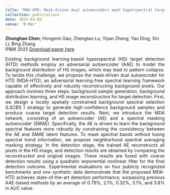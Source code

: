 ```yaml
---
title: "MDA-HTD: Mask-driven dual autoencoders meet hyperspectral target detection"
collection: publications
date: 2025-03-08
venue: '8 Mar'
---
```

**Zhonghao Chen**; Hongmin Gao; Zhengtao Lu; Yiyan Zhang; Yao Ding; Xin Li; Bing Zhang <br>
IP&M 2025
[Download paper here](https://www.sciencedirect.com/science/article/abs/pii/S0306457325000482?via%3Dihub)

<div style="text-align: justify;">
Existing background learning-based hyperspectral (HS) target detection (HTD) methods employ an adversarial autoencoder (AAE) to model the background distribution of HS images, which may lead to pattern collapse. To tackle this challenge, we propose the mask-driven dual autoencoder for HTD (MDA-HTD), an adversarial learning-free spectral learning framework capable of effectively and robustly reconstructing background pixels. Our approach involves three steps: background sample generation, background distribution learning, and HS image reconstruction for target detection. First, we design a locally spatially constrained background spectral selection (LSCBS
) strategy to generate high-confidence background samples and produce coarse target detection results. Next, we introduce the MDA network, consisting of an autoencoder (AE) and a spectral masking autoencoder (SMAE). Specifically, the AE is driven to learn the background spectral features more robustly by constraining the consistency between the AE and SMAE latent features. To mask spectral bands without losing spectral trend information, we propose neighborhood spectral averaging masking strategy. In the detection stage, the trained AE reconstructs all pixels in the HS image, and detection results are obtained by comparing the reconstructed and original images. These results are fused with coarse detection results using a quadratic exponential nonlinear filter for the final detection outcome. Experimental evaluations on four publicly recognized benchmarks and one synthetic data demonstrate that the proposed MDA-HTD achieves state-of-the-art detection performance, surpassing previous AAE-based methods by an average of 0.79%, 2.1%, 0.32%, 3.1%, and 3.8% in AUC value.
</div>
